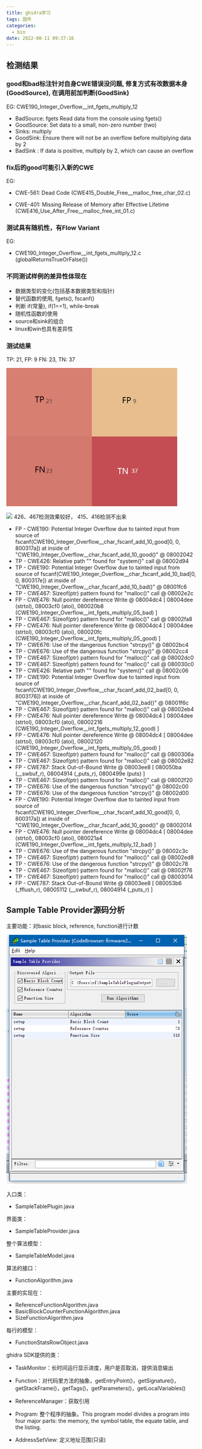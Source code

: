```yaml
---
title: ghidra学习
tags: 固件
categories:
  - bin
date: 2022-08-11 09:37:16
---
```

## 检测结果
### good和bad标注针对自身CWE错误没问题, 修复方式有改数据本身(GoodSource), 在调用前加判断(GoodSink)
EG: CWE190_Integer_Overflow__int_fgets_multiply_12
 * BadSource: fgets Read data from the console using fgets()
 * GoodSource: Set data to a small, non-zero number (two)
 * Sinks: multiply
 *    GoodSink: Ensure there will not be an overflow before multiplying data by 2
 *    BadSink : If data is positive, multiply by 2, which can cause an overflow

### fix后的good可能引入新的CWE
EG: 
- CWE-561: Dead Code (CWE415_Double_Free__malloc_free_char_02.c)
  
- CWE-401: Missing Release of Memory after Effective Lifetime (CWE416_Use_After_Free__malloc_free_int_01.c)

### 测试具有随机性，有Flow Variant
EG:
- CWE190_Integer_Overflow__int_fgets_multiply_12.c (globalReturnsTrueOrFalse())

### 不同测试样例的差异性体现在
- 数据类型的变化(包括基本数据类型和指针)
- 替代函数的使用, fgets(), fscanf()
- 判断 if(常量), if(1==1), while-break
- 随机性函数的使用
- source和sink的组合
- linux和win也具有差异性

### 测试结果
TP: 21, FP: 9
FN: 23, TN: 37

![image-20220818105441791](ghidra学习/image-20220818105441791.png)

![](随手记录/2022-08-04-09-43-51.png)
426、467检测效果较好，
415、416检测不出来

- FP - CWE190: Potential Integer Overflow due to tainted input from source of fscanf(CWE190_Integer_Overflow__char_fscanf_add_10_good[0, 0, 800317a]) at inside of "CWE190_Integer_Overflow__char_fscanf_add_10_good()" @ 08002042
- TP - CWE426: Relative path "" found for "system()" call @ 08002d94
- TP - CWE190: Potential Integer Overflow due to tainted input from source of fscanf(CWE190_Integer_Overflow__char_fscanf_add_10_bad[0, 0, 800317e]) at inside of "CWE190_Integer_Overflow__char_fscanf_add_10_bad()" @ 08001fc6
- TP - CWE467: Sizeof(ptr) pattern found for "malloc()" call @ 08002e2c
- FP - CWE476: Null pointer dereference Write @ 08004dc4 [ 08004dee (strtol), 08003cf0 (atoi), 080020b8 (CWE190_Integer_Overflow__int_fgets_multiply_05_bad) ]
- TP - CWE467: Sizeof(ptr) pattern found for "malloc()" call @ 08002fa8
- FP - CWE476: Null pointer dereference Write @ 08004dc4 [ 08004dee (strtol), 08003cf0 (atoi), 080020fc (CWE190_Integer_Overflow__int_fgets_multiply_05_good) ]
- TP - CWE676: Use of the dangerous function "strcpy()" @ 08002bc4
- TP - CWE676: Use of the dangerous function "strcpy()" @ 08002cc4
- TP - CWE467: Sizeof(ptr) pattern found for "malloc()" call @ 08002dc0
- TP - CWE467: Sizeof(ptr) pattern found for "malloc()" call @ 080030c0
- TP - CWE426: Relative path "" found for "system()" call @ 08002c06
- TP - CWE190: Potential Integer Overflow due to tainted input from source of fscanf(CWE190_Integer_Overflow__char_fscanf_add_02_bad[0, 0, 8003176]) at inside of "CWE190_Integer_Overflow__char_fscanf_add_02_bad()" @ 08001f6c
- TP - CWE467: Sizeof(ptr) pattern found for "malloc()" call @ 08002eb4
- FP - CWE476: Null pointer dereference Write @ 08004dc4 [ 08004dee (strtol), 08003cf0 (atoi), 08002216 (CWE190_Integer_Overflow__int_fgets_multiply_12_good) ]
- FP - CWE476: Null pointer dereference Write @ 08004dc4 [ 08004dee (strtol), 08003cf0 (atoi), 08002120 (CWE190_Integer_Overflow__int_fgets_multiply_05_good) ]
- TP - CWE467: Sizeof(ptr) pattern found for "malloc()" call @ 0800306a
- TP - CWE467: Sizeof(ptr) pattern found for "malloc()" call @ 08002e82
- FP - CWE787: Stack Out-of-Bound Write @ 08003ee8 [ 080050ba (__swbuf_r), 08004914 (_puts_r), 0800499e (puts) ]
- TP - CWE467: Sizeof(ptr) pattern found for "malloc()" call @ 08002f20
- TP - CWE676: Use of the dangerous function "strcpy()" @ 08002c00
- TP - CWE676: Use of the dangerous function "strcpy()" @ 08002d00
- FP - CWE190: Potential Integer Overflow due to tainted input from source of fscanf(CWE190_Integer_Overflow__char_fscanf_add_10_good[0, 0, 800317a]) at inside of "CWE190_Integer_Overflow__char_fscanf_add_10_good()" @ 08002014
- FP - CWE476: Null pointer dereference Write @ 08004dc4 [ 08004dee (strtol), 08003cf0 (atoi), 080021a4 (CWE190_Integer_Overflow__int_fgets_multiply_12_bad) ]
- TP - CWE676: Use of the dangerous function "strcpy()" @ 08002c3c
- TP - CWE467: Sizeof(ptr) pattern found for "malloc()" call @ 08002ed8
- TP - CWE676: Use of the dangerous function "strcpy()" @ 08002c78
- TP - CWE467: Sizeof(ptr) pattern found for "malloc()" call @ 08002f76
- TP - CWE467: Sizeof(ptr) pattern found for "malloc()" call @ 08003014
- FP - CWE787: Stack Out-of-Bound Write @ 08003ee8 [ 080053b6 (_fflush_r), 08005112 (__swbuf_r), 08004914 (_puts_r) ]

## Sample Table Provider源码分析

主要功能：对basic block, reference, function进行计数

![](ghidra学习/2022-08-11-09-39-43.png)


入口类：
- SampleTablePlugin.java

界面类：
- SampleTableProvider.java

整个算法模型：
- SampleTableModel.java

算法的接口：
- FunctionAlgorithm.java

主要的实现在：
- ReferenceFunctionAlgorithm.java
- BasicBlockCounterFunctionAlgorithm.java
- SizeFunctionAlgorithm.java

每行的模型：
- FunctionStatsRowObject.java


ghidra SDK提供的类：

- TaskMonitor：长时间运行显示进度，用户是否取消，提供消息输出

- Function：对代码里方法的抽象，getEntryPoint()，getSignature()，getStackFrame()，getTags()，getParameters()，getLocalVariables()

- ReferenceManager：获取引用

- Program: 整个程序的抽象。This program model divides a program into four major parts: the memory, the symbol table, the equate table, and the listing.

- AddressSetView: 定义地址范围(只读)